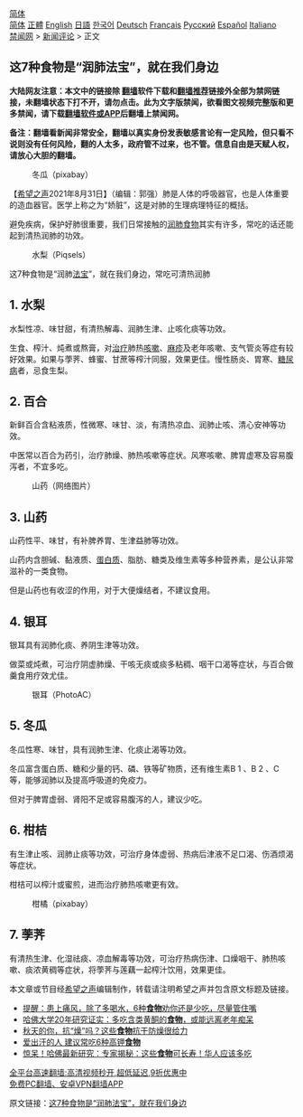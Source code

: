  <!-- 面包屑导航 --> <div class="breadcrumb"><!-- GTranslate: https://gtranslate.io/ -->  <div class="switcher notranslate">  <div class="selected">  <a href="#" onclick="return false;"> 简体</a>  </div>  <div class="option">  <a href="https://www.bannedbook.org" onclick="doGTranslate('zh-CN|zh-CN');jQuery('div.switcher div.selected a').html(jQuery(this).html());return false;" title="简体中文" class="nturl selected"> 简体</a>  <a href="https://www.bannedbook.org/zh-tw/" onclick="doGTranslate('zh-CN|zh-TW');jQuery('div.switcher div.selected a').html(jQuery(this).html());return false;" title="繁體中文" class="nturl"> 正體</a>  <a href="https://www.bannedbook.org/en/" onclick="doGTranslate('zh-CN|en');jQuery('div.switcher div.selected a').html(jQuery(this).html());return false;" title="English" class="nturl"> English</a>  <a href="https://www.bannedbook.org/ja/" onclick="doGTranslate('zh-CN|ja');jQuery('div.switcher div.selected a').html(jQuery(this).html());return false;" title="日本語" class="nturl"> 日語</a>  <a href="https://www.bannedbook.org/ko/" onclick="doGTranslate('zh-CN|ko');jQuery('div.switcher div.selected a').html(jQuery(this).html());return false;" title="한국어" class="nturl"> 한국어</a>  <a href="https://www.bannedbook.org/de/" onclick="doGTranslate('zh-CN|de');jQuery('div.switcher div.selected a').html(jQuery(this).html());return false;" title="Deutsch" class="nturl"> Deutsch</a>  <a href="https://www.bannedbook.org/fr/" onclick="doGTranslate('zh-CN|fr');jQuery('div.switcher div.selected a').html(jQuery(this).html());return false;" title="Français" class="nturl"> Français</a>  <a href="https://www.bannedbook.org/ru/" onclick="doGTranslate('zh-CN|ru');jQuery('div.switcher div.selected a').html(jQuery(this).html());return false;" title="Русский" class="nturl"> Русский</a>  <a href="https://www.bannedbook.org/es/" onclick="doGTranslate('zh-CN|es');jQuery('div.switcher div.selected a').html(jQuery(this).html());return false;" title="Español" class="nturl"> Español</a>  <a href="https://www.bannedbook.org/it/" onclick="doGTranslate('zh-CN|it');jQuery('div.switcher div.selected a').html(jQuery(this).html());return false;" title="Italiano" class="nturl"> Italiano</a>  </div>  </div>      <div class='breadcrumb-sub'><!-- Breadcrumb NavXT 6.3.0 --> <a href="https://www.bannedbook.org/" class="home">禁闻网</a> &gt; <a href="https://www.bannedbook.org/bnews/comments/" class="category">新闻评论</a> &gt; 正文</div></div><h2>这7种食物是“润肺法宝”，就在我们身边</h2> <p class="notice"><b>大陆网友注意：本文中的链接除 <a href="https://github.com/bannedbook/fanqiang" >翻墙</a>软件下载和<a href="https://github.com/killgcd/justmysocks/blob/master/README.md">翻墙推荐</a>链接外全部为禁网链接，未翻墙状态下打不开，请勿点击。此为文字版禁闻，欲看图文视频完整版和更多禁闻，请下载<a href="https://github.com/bannedbook/fanqiang">翻墙软件或APP</a>后翻墙上禁闻网。</p><p>备注：翻墙看新闻非常安全，翻墙以真实身份发表敏感言论有一定风险，但只看不说则没有任何风险，翻的人太多，政府管不过来，也不管。信息自由是天赋人权，请放心大胆的翻墙。</b></p>  <div class="entry"> <figure> <p><figcaption>冬瓜（pixabay）</figcaption></figure> <p>【<span class='wp_keywordlink_affiliate'><a href="https://www.soundofhope.org" title="希望之声" target="_blank">希望之声</a></span>2021年8月31日】（编辑：郭强）肺是人体的呼吸器官，也是人体重要的造血器官。医学上称之为“娇脏”，这是对肺的生理病理特征的概括。</p> <p>避免疾病，保护好肺很重要，我们日常接触的<a href="https://www.bannedbook.org/bnews/tag/%E6%B6%A6%E8%82%BA/" class="st_tag internal_tag" rel="tag" title="标签 润肺 下的日志">润肺</a><a href="https://www.bannedbook.org/bnews/tag/%e9%a3%9f%e7%89%a9/" class="st_tag internal_tag" rel="tag" title="标签 食物 下的日志">食物</a>其实有许多，常吃的话还能起到清热润肺的功效。</p> <figure><figcaption>水梨（Piqsels）</figcaption></figure> <p>这7种食物是“润肺<a href="https://www.bannedbook.org/bnews/tag/%E6%B3%95%E5%AE%9D/" class="st_tag internal_tag" rel="tag" title="标签 法宝 下的日志">法宝</a>”，就在我们身边，常吃可清热润肺</p> <h2>1. 水梨</h2> <p>水梨性凉、味甘甜，有清热解毒、润肺生津、止咳化痰等功效。</p> <p>生食、榨汁、炖煮或熬膏，对<a href="https://www.bannedbook.org/bnews/tag/%e6%b2%bb%e7%96%97/" class="st_tag internal_tag" rel="tag" title="标签 治疗 下的日志">治疗</a>肺热<a href="https://www.bannedbook.org/bnews/tag/%e5%92%b3%e5%97%bd/" class="st_tag internal_tag" rel="tag" title="标签 咳嗽 下的日志">咳嗽</a>、<a href="https://www.bannedbook.org/bnews/tag/%e9%ba%bb%e7%96%b9/" class="st_tag internal_tag" rel="tag" title="标签 麻疹 下的日志">麻疹</a>及老年咳嗽、支气管炎等症有较好效果。如果与荸荠、蜂蜜、甘蔗等榨汁同服，效果更佳。慢性肠炎、胃寒、<a href="https://www.bannedbook.org/bnews/tag/%e7%b3%96%e5%b0%bf%e7%97%85/" class="st_tag internal_tag" rel="tag" title="标签 糖尿病 下的日志">糖尿病</a>者，忌食生梨。</p>  <h2>2. 百合</h2> <p>新鲜百合含粘液质，性微寒、味甘、淡，有清热凉血、润肺止咳、清心安神等功效。</p> <p>中医常以百合为药引，治疗肺燥、肺热咳嗽等症状。风寒咳嗽、脾胃虚寒及容易腹泻者，不宜多吃。</p> <figure><figcaption>山药（网络图片）</figcaption></figure> <h2>3. 山药</h2> <p>山药性平、味甘，有补脾养胃、生津益肺等功效。</p> <p>山药内含胆碱、黏液质、<a href="https://www.bannedbook.org/bnews/tag/%E8%9B%8B%E7%99%BD%E8%B4%A8/" class="st_tag internal_tag" rel="tag" title="标签 蛋白质 下的日志">蛋白质</a>、脂肪、糖类及维生素等多种营养素，是公认非常滋补的一类食物。</p> <p>但是山药也有收涩的作用，对于大便燥结者，不建议食用。</p>  <h2>4. 银耳</h2> <p>银耳具有润肺化痰、养阴生津等功效。</p> <p>做菜或炖煮，可治疗阴虚肺燥、干咳无痰或痰多粘稠、咽干口渴等症状，与百合做羹食用疗效尤佳。</p> <figure><figcaption>银耳（PhotoAC）</figcaption></figure> <h2>5. 冬瓜</h2> <p>冬瓜性寒、味甘，具有润肺生津、化痰止渴等功效。</p> <p>冬瓜富含蛋白质、糖和少量的钙、磷、铁等矿物质，还有维生素B 1 、B 2 、C等，能够润肺以及提高呼吸道的免疫力。</p> <p>但对于脾胃虚弱、肾阳不足或容易腹泻的人，建议少吃。</p>  <h2>6. 柑桔</h2> <p>有生津止咳、润肺止痰等功效，可治疗身体虚弱、热病后津液不足口渴、伤酒烦渴等症状。</p> <p>柑桔可以榨汁或蜜煎，进而治疗肺热咳嗽更有效。</p> <figure><figcaption>柑橘（pixabay）</figcaption></figure> <h2>7. 荸荠</h2> <p>有清热生津、化湿祛痰、凉血解毒等功效，可治疗热病伤津、口燥咽干、肺热咳嗽、痰浓黄稠等症状，将荸荠与莲藕一起榨汁饮用，效果更佳。</p> <p>本文章或节目经<a href="https://www.bannedbook.org/bnews/tag/%e5%b8%8c%e6%9c%9b%e4%b9%8b%e5%a3%b0/" class="st_tag internal_tag" rel="tag" title="标签 希望之声 下的日志">希望之声</a>编辑制作，转载请注明希望之声并包含原文标题及链接。 </p> <ul class='op-related-articles' title='相关阅读'> <li><a href='https://www.bannedbook.org/bnews/health/20210830/1615790.html' target='_blank'>提醒：患上痛风，除了多喝水，6种<b>食物</b>劝你还是少吃，尽量管住嘴</a></li> <li><a href='https://www.bannedbook.org/bnews/health/20210830/1615570.html' target='_blank'>哈佛大学20年研究证实：多吃含类黄酮的<b>食物</b>，或能远离老年痴呆</a></li> <li><a href='https://www.bannedbook.org/bnews/lifebaike/20210829/1615248.html' target='_blank'>秋天的你，抗“燥”吗？这些<b>食物</b>抗干防燥很给力</a></li> <li><a href='https://www.bannedbook.org/bnews/health/20210829/1615218.html' target='_blank'>爱出汗的人 建议常吃6种高钾<b>食物</b></a></li> <li><a href='https://www.bannedbook.org/bnews/lifebaike/20210828/1614813.html' target='_blank'>惊呆！哈佛最新研究：专家揭秘：这些<b>食物</b>可长寿！华人应该多吃</a></li> </ul> <p class="texttj"> <a href="https://github.com/bannedbook/fanqiang/wiki/V2ray%E6%9C%BA%E5%9C%BA" target="_blank">全平台高速翻墙:高清视频秒开,超低延迟,9折优惠中</a><br/> <a href="https://github.com/bannedbook/fanqiang/wiki/%E7%A6%81%E9%97%BB%E7%BD%91%E5%AE%89%E5%8D%93%E7%BF%BB%E5%A2%99%E6%96%B0%E9%97%BBAPP" target="_blank">免费PC翻墙、安卓VPN翻墙APP</a></p> <p>原文链接：<a class="src_link"  href="https://www.soundofhope.org/post/539408" target="_blank">这7种食物是“润肺法宝”，就在我们身边</a></p><a name='sharetosocial'></a>  <div style="margin-bottom:5px;padding-bottom:5px;clear:both"> <div id="archive-pix-1" class="banner-ads"> <!-- AuctionX Display platform tag START --> <div id="26318x728x90x621x_ADSLOT2" clicktrack="%%CLICK_URL_ESC%%"></div> <!-- AuctionX Display platform tag END --> </div> <div id="archive-pix-2" class="banner-ads"> <!-- AuctionX Display platform tag START --> <div id="26315x300x250x621x_ADSLOT2" clicktrack="%%CLICK_URL_ESC%%"></div> <!-- AuctionX Display platform tag END --> </div> </div>  <div id="archive-pix-1" class="banner-ads"> <!-- AuctionX Display platform tag START --> <div id="26318x728x90x621x_ADSLOT3" clicktrack="%%CLICK_URL_ESC%%"></div> <!-- AuctionX Display platform tag END --> </div> </div><!--END ENTRY--> 